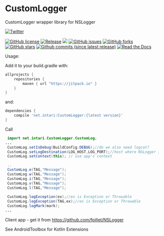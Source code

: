 # CustomLogger
CustomLogger wrapper library for NSLogger

[![Twitter](https://img.shields.io/twitter/url/https/github.com/intari/CustomLogger.svg?style=social)](https://twitter.com/intent/tweet?text=Wow:&url=https%3A%2F%2Fgithub.com%2Fintari%2FCustomLogger)

[![GitHub license](https://img.shields.io/github/license/intari/CustomLogger.svg)](https://github.com/intari/CustomLogger/blob/master/LICENSE)
[![Release](https://jitpack.io/v/net.intari/CustomLogger.svg)](https://jitpack.io/#net.intari/CustomLogger)
<a href='https://travis-ci.org/intari/CustomLogger/builds'><img src='https://api.travis-ci.org/intari/CustomLogger.svg?branch=master'></a>
[![GitHub issues](https://img.shields.io/github/issues/intari/CustomLogger.svg)](https://github.com/intari/CustomLogger/issues)
[![GitHub forks](https://img.shields.io/github/forks/intari/CustomLogger.svg)](https://github.com/intari/CustomLogger/network)
[![GitHub stars](https://img.shields.io/github/stars/intari/CustomLogger.svg)](https://github.com/intari/CustomLogger/stargazers)
[![Github commits (since latest release)](https://img.shields.io/github/commits-since/intari/CustomLogger/latest.svg)](https://github.com/intari/CustomLogger)
[![Read the Docs](https://img.shields.io/readthedocs/customlogger.svg)](http://customlogger.readthedocs.io/)



Usage:

Add it to your build.gradle with:
```gradle
allprojects {
    repositories {
        maven { url "https://jitpack.io" }
    }
}
```
and:

```gradle
dependencies {
    compile 'net.intari:CustomLogger:{latest version}'
}
```


Call
```java
 import net.intari.CustomLogger.CustomLog;
...
 CustomLog.setIsDebug(BuildConfig.DEBUG);//do we also need logcat?
 CustomLog.setLogDestination(LOG_HOST,LOG_PORT);//host where NSLogger is running
 CustomLog.setContext(this); // use app's context

 ..
 CustomLog.e(TAG,"Message");
 CustomLog.w(TAG,"Message");
 CustomLog.i(TAG,"Message");
 CustomLog.v(TAG,"Message");
 CustomLog.l(TAG,"Message");
     
 CustomLog.logException(ex);//ex is Exception or Throwable
 CustomLog.logException(TAG,ex);//ex is Exception or Throwable
 CustomLog.logMark(mark);
...

```

Client app - get it from https://github.com/fpillet/NSLogger

See AndroidToolbox for Kotlin Extensions